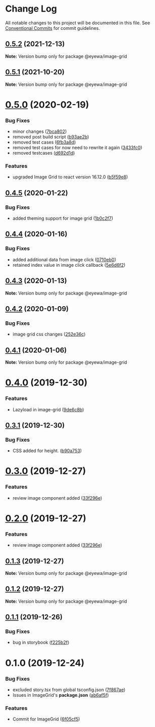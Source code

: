 # Change Log

All notable changes to this project will be documented in this file.
See [Conventional Commits](https://conventionalcommits.org) for commit guidelines.

## [0.5.2](https://github.com/GunjanjainEyewa/fe-core/compare/@eyewa/image-grid@0.5.1...@eyewa/image-grid@0.5.2) (2021-12-13)

**Note:** Version bump only for package @eyewa/image-grid





## [0.5.1](https://github.com/GunjanjainEyewa/fe-core/compare/@eyewa/image-grid@0.5.0...@eyewa/image-grid@0.5.1) (2021-10-20)

**Note:** Version bump only for package @eyewa/image-grid





# [0.5.0](https://github.com/GunjanjainEyewa/fe-core/compare/@eyewa/image-grid@0.4.5...@eyewa/image-grid@0.5.0) (2020-02-19)


### Bug Fixes

* minor changes ([7bca802](https://github.com/GunjanjainEyewa/fe-core/commit/7bca8023d1f1c811da6f8a0664d35e7c079883e4))
* removed post build script ([b93ae2b](https://github.com/GunjanjainEyewa/fe-core/commit/b93ae2bd5c4085e169bbdf04eb383da9c07ac0f6))
* removed test cases ([6fb3a8d](https://github.com/GunjanjainEyewa/fe-core/commit/6fb3a8dabcee202e4211f5e1d2e7553f11181806))
* removed test cases for now need to rewrite it again ([3433fc0](https://github.com/GunjanjainEyewa/fe-core/commit/3433fc05f271f34829e1cafc46a5af161f564b7d))
* removed testcases ([d692d1d](https://github.com/GunjanjainEyewa/fe-core/commit/d692d1d4ace520840af0d1f3a9d3c33ca49be5ac))


### Features

* upgraded Image Grid to react version 16.12.0 ([b5f59e8](https://github.com/GunjanjainEyewa/fe-core/commit/b5f59e88bef25c20d44784fa778c8beee7d60173))





## [0.4.5](https://github.com/GunjanjainEyewa/fe-core/compare/@eyewa/image-grid@0.4.4...@eyewa/image-grid@0.4.5) (2020-01-22)


### Bug Fixes

* added theming support for image grid ([1b0c2f7](https://github.com/GunjanjainEyewa/fe-core/commit/1b0c2f71ca36c869293b363f58215255bf8c74f2))





## [0.4.4](https://github.com/GunjanjainEyewa/fe-core/compare/@eyewa/image-grid@0.4.3...@eyewa/image-grid@0.4.4) (2020-01-16)


### Bug Fixes

* added additional data from image click ([0710eb0](https://github.com/GunjanjainEyewa/fe-core/commit/0710eb05c3dc605dec06c3eadeca72532318f5fc))
* retained index value in image click callback ([5e6d6f2](https://github.com/GunjanjainEyewa/fe-core/commit/5e6d6f23811d40b018d4de00e121db71a4086cc1))





## [0.4.3](https://github.com/GunjanjainEyewa/fe-core/compare/@eyewa/image-grid@0.4.2...@eyewa/image-grid@0.4.3) (2020-01-13)

**Note:** Version bump only for package @eyewa/image-grid





## [0.4.2](https://github.com/GunjanjainEyewa/fe-core/compare/@eyewa/image-grid@0.4.1...@eyewa/image-grid@0.4.2) (2020-01-09)


### Bug Fixes

* image grid css changes ([252e36c](https://github.com/GunjanjainEyewa/fe-core/commit/252e36c89ec2ace9bdb35da0aac9ab8d9e432aa9))





## [0.4.1](https://github.com/GunjanjainEyewa/fe-core/compare/@eyewa/image-grid@0.4.0...@eyewa/image-grid@0.4.1) (2020-01-06)

**Note:** Version bump only for package @eyewa/image-grid





# [0.4.0](https://github.com/GunjanjainEyewa/fe-core/compare/@eyewa/image-grid@0.3.1...@eyewa/image-grid@0.4.0) (2019-12-30)


### Features

* Lazyload in image-grid ([9de6c8b](https://github.com/GunjanjainEyewa/fe-core/commit/9de6c8b1cc5ddd229baa41eeadf699b739cf411d))





## [0.3.1](https://github.com/GunjanjainEyewa/fe-core/compare/@eyewa/image-grid@0.3.0...@eyewa/image-grid@0.3.1) (2019-12-30)


### Bug Fixes

* CSS added for height. ([b90a753](https://github.com/GunjanjainEyewa/fe-core/commit/b90a753ebdf314a72e8d26f20fe5aafea2626cd0))





# [0.3.0](https://github.com/GunjanjainEyewa/fe-core/compare/@eyewa/image-grid@0.1.3...@eyewa/image-grid@0.3.0) (2019-12-27)


### Features

* review image component added ([33f296e](https://github.com/GunjanjainEyewa/fe-core/commit/33f296e8e6a042e94e79afda07a14182c71a64e5))





# [0.2.0](https://github.com/GunjanjainEyewa/fe-core/compare/@eyewa/image-grid@0.1.3...@eyewa/image-grid@0.2.0) (2019-12-27)


### Features

* review image component added ([33f296e](https://github.com/GunjanjainEyewa/fe-core/commit/33f296e8e6a042e94e79afda07a14182c71a64e5))





## [0.1.3](https://github.com/GunjanjainEyewa/fe-core/compare/@eyewa/image-grid@0.1.1...@eyewa/image-grid@0.1.3) (2019-12-27)

**Note:** Version bump only for package @eyewa/image-grid





## [0.1.2](https://github.com/GunjanjainEyewa/fe-core/compare/@eyewa/image-grid@0.1.1...@eyewa/image-grid@0.1.2) (2019-12-27)

**Note:** Version bump only for package @eyewa/image-grid





## [0.1.1](https://github.com/GunjanjainEyewa/fe-core/compare/@eyewa/image-grid@0.1.0...@eyewa/image-grid@0.1.1) (2019-12-26)


### Bug Fixes

* bug in storybook ([f225b2f](https://github.com/GunjanjainEyewa/fe-core/commit/f225b2faf9f5fdba054d1f01aad17ac668365cce))





# 0.1.0 (2019-12-24)


### Bug Fixes

* excluded story.tsx from global tsconfig.json ([7f867ae](https://github.com/GunjanjainEyewa/fe-core/commit/7f867aea6eeeedccc374bba13200b1962f3ac5a1))
* Issues in ImageGrid's **package.json** ([ab6af5f](https://github.com/GunjanjainEyewa/fe-core/commit/ab6af5f2e495162465e3e363151093c4d641c2fe))


### Features

* Commit for ImageGrid ([6f05cf5](https://github.com/GunjanjainEyewa/fe-core/commit/6f05cf5311f0c23dfea07f99f73c471702af4bba))
